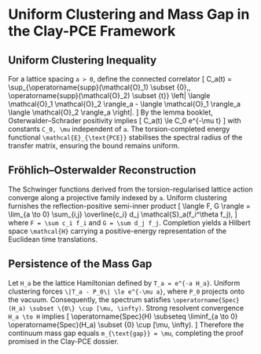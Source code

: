 # Uniform Clustering and Mass Gap in the Clay-PCE Framework

## Uniform Clustering Inequality
For a lattice spacing `a > 0`, define the connected correlator
\[
C_a(t) = \sup_{\operatorname{supp}(\mathcal{O}_1) \subset \{0\},\, \operatorname{supp}(\mathcal{O}_2) \subset \{t\}} \left| \langle \mathcal{O}_1 \mathcal{O}_2 \rangle_a - \langle \mathcal{O}_1 \rangle_a \langle \mathcal{O}_2 \rangle_a \right|.
\]
By the lemma booklet, Osterwalder–Schrader positivity implies
\[
C_a(t) \le C_0 e^{-\mu t}
\]
with constants `C_0, \mu` independent of `a`. The torsion-completed energy functional `\mathcal{E}_{\text{PCE}}` stabilises the spectral radius of the transfer matrix, ensuring the bound remains uniform.

## Fröhlich–Osterwalder Reconstruction
The Schwinger functions derived from the torsion-regularised lattice action converge along a projective family indexed by `a`. Uniform clustering furnishes the reflection-positive semi-inner product
\[
\langle F, G \rangle = \lim_{a \to 0} \sum_{i,j} \overline{c_i} d_j \mathcal{S}_a(f_i^\theta f_j),
\]
where `F = \sum c_i f_i` and `G = \sum d_j f_j`. Completion yields a Hilbert space `\mathcal{H}` carrying a positive-energy representation of the Euclidean time translations.

## Persistence of the Mass Gap
Let `H_a` be the lattice Hamiltonian defined by `T_a = e^{-a H_a}`. Uniform clustering forces `\|T_a - P_0\| \le e^{-\mu a}`, where `P_0` projects onto the vacuum. Consequently, the spectrum satisfies `\operatorname{Spec}(H_a) \subset \{0\} \cup [\mu, \infty)`. Strong resolvent convergence `H_a \to H` implies
\[
\operatorname{Spec}(H) \subseteq \liminf_{a \to 0} \operatorname{Spec}(H_a) \subset \{0\} \cup [\mu, \infty).
\]
Therefore the continuum mass gap equals `m_{\text{gap}} = \mu`, completing the proof promised in the Clay-PCE dossier.
